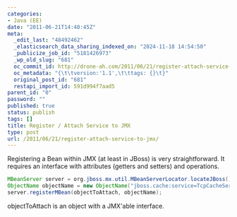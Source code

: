 ```yaml
---
categories:
- Java (EE)
date: "2011-06-21T14:40:45Z"
meta:
  _edit_last: "48492462"
  _elasticsearch_data_sharing_indexed_on: "2024-11-18 14:54:50"
  _publicize_job_id: "5181426973"
  _wp_old_slug: "681"
  oc_commit_id: http://drone-ah.com/2011/06/21/register-attach-service-to-jmx/1308663651
  oc_metadata: "{\t\tversion:'1.1',\t\ttags: {}\t}"
  original_post_id: "681"
  restapi_import_id: 591d994f7aad5
parent_id: "0"
password: ""
published: true
status: publish
tags: []
title: Register / Attach Service to JMX
type: post
url: /2011/06/21/register-attach-service-to-jmx/
---
```


Registering a Bean within JMX (at least in JBoss) is very straightforward. It
requires an interface with attributes (getters and setters) and operations.

```java
MBeanServer server = org.jboss.mx.util.MBeanServerLocator.locateJBoss();
ObjectName objectName = new ObjectName("jboss.cache:service=TcpCacheServer");
server.registerMBean(objectToAttach, objectName);
```

objectToAttach is an object with a JMX\'able interface.
